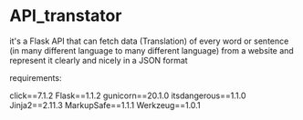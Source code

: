 # API_transtator
it's a Flask API that can fetch data (Translation) of every word or sentence (in many different language to many different language) 
from a website and represent it clearly and nicely in a JSON format


requirements:

click==7.1.2
Flask==1.1.2
gunicorn==20.1.0
itsdangerous==1.1.0
Jinja2==2.11.3
MarkupSafe==1.1.1
Werkzeug==1.0.1
